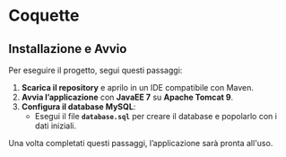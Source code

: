 # Coquette

## Installazione e Avvio

Per eseguire il progetto, segui questi passaggi:

1. **Scarica il repository** e aprilo in un IDE compatibile con Maven.  
2. **Avvia l’applicazione** con **JavaEE 7** su **Apache Tomcat 9**.  
3. **Configura il database MySQL**:  
   - Esegui il file **`database.sql`** per creare il database e popolarlo con i dati iniziali.  

Una volta completati questi passaggi, l’applicazione sarà pronta all'uso.
